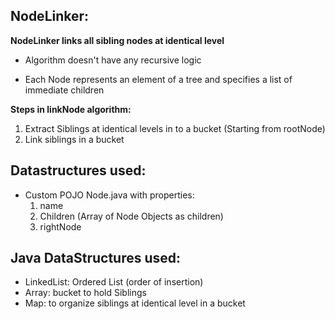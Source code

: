 ## NodeLinker:

**NodeLinker links all sibling nodes at identical level**

- Algorithm doesn't have any recursive logic

- Each Node represents an element of a tree and specifies a list of immediate children

**Steps in linkNode algorithm:**

1. Extract Siblings at identical levels in to a bucket (Starting from rootNode)
2. Link siblings in a bucket

## **Datastructures used:**

- Custom POJO Node.java with properties:
     1. name
     2. Children (Array of Node Objects as children)
     3. rightNode

## **Java DataStructures used:**
- LinkedList: Ordered List (order of insertion)
- Array: bucket to hold Siblings
- Map: to organize siblings at identical level in a bucket


